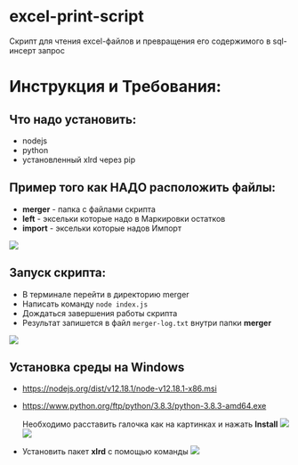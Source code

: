# excel-print-script
Скрипт для чтения excel-файлов и превращения его содержимого в sql-инсерт запрос

# Инструкция и Требования:
## Что надо установить:
- nodejs
- python
- установленный xlrd через pip


## Пример того как **НАДО** расположить файлы:
- **merger** - папка с файлами скрипта
- **left** - эксельки которые надо в Маркировки остатков
- **import** - эксельки которые надов Импорт
  
![](https://i.imgur.com/14UmkPA.png)

## Запуск скрипта:
- В терминале перейти в директорию merger
- Написать команду `node index.js`
- Дождаться завершения работы скрипта
- Результат запишется в файл `merger-log.txt` внутри папки **merger**

![](https://i.imgur.com/HxRTsjx.png)

## Установка среды на Windows
- https://nodejs.org/dist/v12.18.1/node-v12.18.1-x86.msi
- https://www.python.org/ftp/python/3.8.3/python-3.8.3-amd64.exe

  Необходимо расставить галочка как на картинках и нажать **Install**
  ![](https://i.imgur.com/IiNVYMT.png)
  ![](https://i.imgur.com/XGK8riW.png)
- Установить пакет **xlrd** с помощью команды
  ![](https://i.imgur.com/a4esFR8.png)